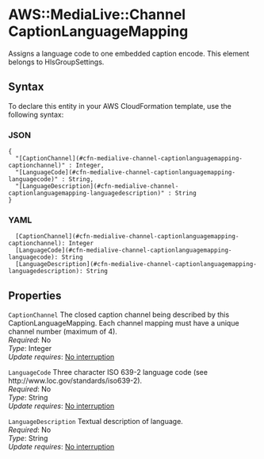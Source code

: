 # AWS::MediaLive::Channel CaptionLanguageMapping<a name="aws-properties-medialive-channel-captionlanguagemapping"></a>

Assigns a language code to one embedded caption encode\. This element belongs to HlsGroupSettings\.

## Syntax<a name="aws-properties-medialive-channel-captionlanguagemapping-syntax"></a>

To declare this entity in your AWS CloudFormation template, use the following syntax:

### JSON<a name="aws-properties-medialive-channel-captionlanguagemapping-syntax.json"></a>

```
{
  "[CaptionChannel](#cfn-medialive-channel-captionlanguagemapping-captionchannel)" : Integer,
  "[LanguageCode](#cfn-medialive-channel-captionlanguagemapping-languagecode)" : String,
  "[LanguageDescription](#cfn-medialive-channel-captionlanguagemapping-languagedescription)" : String
}
```

### YAML<a name="aws-properties-medialive-channel-captionlanguagemapping-syntax.yaml"></a>

```
  [CaptionChannel](#cfn-medialive-channel-captionlanguagemapping-captionchannel): Integer
  [LanguageCode](#cfn-medialive-channel-captionlanguagemapping-languagecode): String
  [LanguageDescription](#cfn-medialive-channel-captionlanguagemapping-languagedescription): String
```

## Properties<a name="aws-properties-medialive-channel-captionlanguagemapping-properties"></a>

`CaptionChannel`  <a name="cfn-medialive-channel-captionlanguagemapping-captionchannel"></a>
The closed caption channel being described by this CaptionLanguageMapping\. Each channel mapping must have a unique channel number \(maximum of 4\)\.  
*Required*: No  
*Type*: Integer  
*Update requires*: [No interruption](https://docs.aws.amazon.com/AWSCloudFormation/latest/UserGuide/using-cfn-updating-stacks-update-behaviors.html#update-no-interrupt)

`LanguageCode`  <a name="cfn-medialive-channel-captionlanguagemapping-languagecode"></a>
Three character ISO 639\-2 language code \(see http://www\.loc\.gov/standards/iso639\-2\)\.  
*Required*: No  
*Type*: String  
*Update requires*: [No interruption](https://docs.aws.amazon.com/AWSCloudFormation/latest/UserGuide/using-cfn-updating-stacks-update-behaviors.html#update-no-interrupt)

`LanguageDescription`  <a name="cfn-medialive-channel-captionlanguagemapping-languagedescription"></a>
Textual description of language\.  
*Required*: No  
*Type*: String  
*Update requires*: [No interruption](https://docs.aws.amazon.com/AWSCloudFormation/latest/UserGuide/using-cfn-updating-stacks-update-behaviors.html#update-no-interrupt)